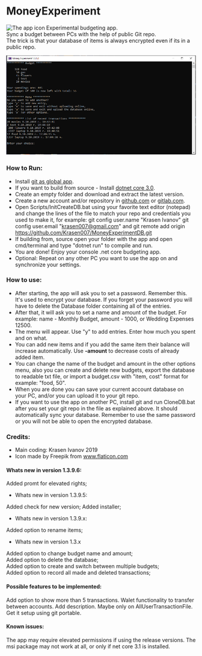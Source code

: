# MoneyExperiment

<img src="MoneyExperiment/Resources/icon.ico" title="The app icon" width="64"/>
Experimental budgeting app. </br>
Sync a budget between PCs with the help of public Git repo. </br>
The trick is that your database of items is always encrypted even if its in a public repo. </br>
  
![Main view of the app.](MoneyExperiment/Resources/MainView.png)


### How to Run:

* Install [git as global app](https://git-scm.com/downloads).
* If you want to build from source - Install [dotnet core 3.0](https://dotnet.microsoft.com/download/dotnet-core/3.0).
* Create an empty folder and download and extract the latest version.
* Create a new account and/or repository in [github.com](https://github.com/) or [gitlab.com](https://gitlab.com/). 
* Open Scripts/InitCreateDB.bat using your favorite text editor (notepad) and change the lines of the file to match your repo and credentials you used to make it, for example: git config user.name "Krasen Ivanov"
git config user.email "krasen007@gmail.com" and git remote add origin https://github.com/Krasen007/MoneyExperimentDB.git
* If building from, source open your folder with the app and open cmd/terminal and type "dotnet run" to compile and run.
* You are done! Enjoy your console .net core budgeting app.
* Optional: Repeat on any other PC you want to use the app on and synchronize your settings.

### How to use:

* After starting, the app will ask you to set a password. Remember this. It's used to encrypt your database. 
If you forget your password you will have to delete the Database folder containing all of the entries. </br>
* After that, it will ask you to set a name and amount of the budget. For example: name - Monthly Budget, amount - 1000, or Wedding Expenses 12500.
* The menu will appear. Use "y" to add entries. Enter how much you spent and on what.
* You can add new items and if you add the same item their balance will increase automatically. Use **-amount** to decrease costs of already added item.
* You can change the name of the budget and amount in the other options menu, also you can create and delete new budgets, export the database to readable txt file, or import a budget.csv with "item, cost" format for example: "food, 50".
* When you are done you can save your current account database on your PC, and/or you can upload it to your git repo.
* If you want to use the app on another PC, install git and run CloneDB.bat after you set your git repo in the file as explained above. It should automatically sync your database. Remember to use the same password or you will not be able to open the encrypted database.

### Credits:

* Main coding: Krasen Ivanov 2019
* Icon made by Freepik from www.flaticon.com

#### Whats new in version 1.3.9.6:

Added promt for elevated rights;

* Whats new in version 1.3.9.5:

Added check for new version;
Added installer;

* Whats new in version 1.3.9.x:

Added option to rename items;

* Whats new in version 1.3.x

Added option to change budget name and amount;  
Added option to delete the database;  
Added option to create and switch between multiple budgets;  
Added option to record all made and deleted transactions;  

#### Possible features to be implemented:

Add option to show more than 5 transactions.
Walet functionality to transfer between accounts.
Add description. Maybe only on AllUserTransactionFile.
Get it setup using git portable.

#### Known issues:
The app may require elevated permissions if using the release versions.
The msi package may not work at all, or only if net core 3.1 is installed.